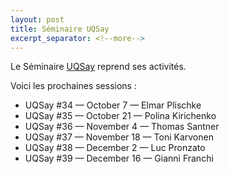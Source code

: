 ```yaml
---
layout: post
title: Séminaire UQSay
excerpt_separator: <!--more-->
---
```


Le Séminaire [UQSay](https://www.uqsay.org) reprend ses activités.

Voici les prochaines sessions :
<!--more-->
 * UQSay #34 — October 7 — Elmar Plischke
 * UQSay #35 — October 21 — Polina Kirichenko
 * UQSay #36 — November 4 — Thomas Santner
 * UQSay #37 — November 18 — Toni Karvonen
 * UQSay #38 — December 2 — Luc Pronzato
 * UQSay #39 — December 16 — Gianni Franchi
